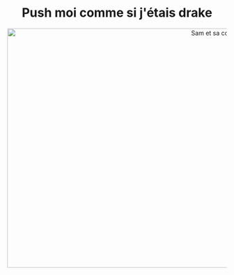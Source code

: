 <h1 align="center">Push moi comme si j'étais drake</h1>

<div align="center">
        <img src="https://i.pinimg.com/736x/70/22/43/70224302622e059be4a3081d2cc6a4f6.jpg" alt="Sam et sa cousine" style="width:950px; height:550px;"/>
</div>
